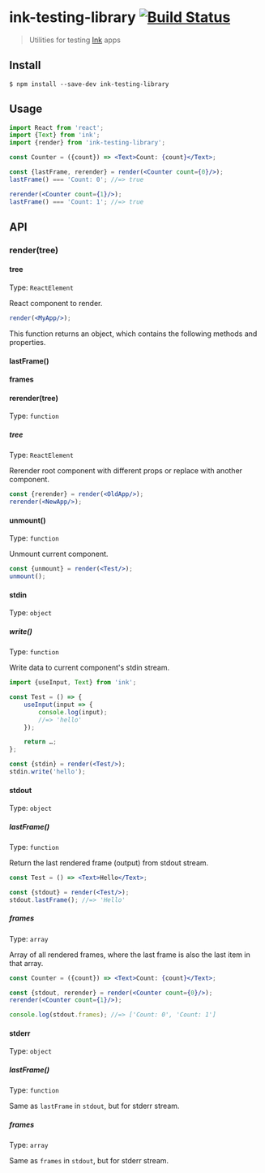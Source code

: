 # ink-testing-library [![Build Status](https://travis-ci.org/vadimdemedes/ink-testing-library.svg?branch=master)](https://travis-ci.org/vadimdemedes/ink-testing-library)

> Utilities for testing [Ink](https://github.com/vadimdemedes/ink) apps

## Install

```
$ npm install --save-dev ink-testing-library
```

## Usage

```jsx
import React from 'react';
import {Text} from 'ink';
import {render} from 'ink-testing-library';

const Counter = ({count}) => <Text>Count: {count}</Text>;

const {lastFrame, rerender} = render(<Counter count={0}/>);
lastFrame() === 'Count: 0'; //=> true

rerender(<Counter count={1}/>);
lastFrame() === 'Count: 1'; //=> true
```

## API

### render(tree)

#### tree

Type: `ReactElement`

React component to render.

```jsx
render(<MyApp/>);
```

This function returns an object, which contains the following methods and properties.

#### lastFrame()

#### frames

#### rerender(tree)

Type: `function`

##### tree

Type: `ReactElement`

Rerender root component with different props or replace with another component.

```jsx
const {rerender} = render(<OldApp/>);
rerender(<NewApp/>);
```

#### unmount()

Type: `function`

Unmount current component.

```jsx
const {unmount} = render(<Test/>);
unmount();
```

#### stdin

Type: `object`

##### write()

Type: `function`

Write data to current component's stdin stream.

```jsx
import {useInput, Text} from 'ink';

const Test = () => {
	useInput(input => {
		console.log(input);
		//=> 'hello'
	});

	return …;
};

const {stdin} = render(<Test/>);
stdin.write('hello');
```

#### stdout

Type: `object`

##### lastFrame()

Type: `function`

Return the last rendered frame (output) from stdout stream.

```jsx
const Test = () => <Text>Hello</Text>;

const {stdout} = render(<Test/>);
stdout.lastFrame(); //=> 'Hello'
```

##### frames

Type: `array`

Array of all rendered frames, where the last frame is also the last item in that array.

```jsx
const Counter = ({count}) => <Text>Count: {count}</Text>;

const {stdout, rerender} = render(<Counter count={0}/>);
rerender(<Counter count={1}/>);

console.log(stdout.frames); //=> ['Count: 0', 'Count: 1']
```

#### stderr

Type: `object`

##### lastFrame()

Type: `function`

Same as `lastFrame` in `stdout`, but for stderr stream.

##### frames

Type: `array`

Same as `frames` in `stdout`, but for stderr stream.
